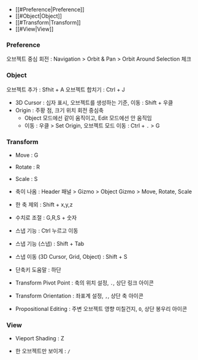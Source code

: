 - [[#Preference|Preference]]
- [[#Object|Object]]
- [[#Transform|Transform]]
- [[#View|View]]


### Preference

오브젝트 중심 회전 : Navigation > Orbit & Pan > Orbit Around Selection 체크

### Object

오브젝트 추가 : Sfhit + A
오브젝트 합치기 : Ctrl + J

- 3D Cursor : 십자 표시, 오브젝트를 생성하는 기준, 이동 : Shift + 우클
- Origin : 주황 점, 크기 위치 회전 중심축
  - Object 모드에선 같이 움직이고, Edit 모드에선 안 움직임
  - 이동 : 우클 > Set Origin, 오브젝트 모드 이동 : Ctrl + `.` > G

### Transform

- Move : G
- Rotate : R
- Scale : S

- 축이 나옴 : Header 패널 > Gizmo > Object Gizmo > Move, Rotate, Scale
- 한 축 제외 : Shift + x,y,z
- 수치로 조절 : G,R,S + 숫자
- 스냅 기능 : Ctrl 누르고 이동
- 스냅 기능 (스냅) : Shift + Tab
- 스냅 이동 (3D Cursor, Grid, Object) : Shift + S
- 단축키 도움말 : 하단

- Transform Pivot Point : 축의 위치 설정, `.`, 상단 링크 아이콘
- Transform Orientation : 좌표계 설정, `,`, 상단 축 아이콘
- Propositional Editing : 주변 오브젝트 영향 미칠건지, `O`, 상단 봉우리 아이콘

### View

- Vieport Shading : Z

- 한 오브젝트만 보이게 : `/`